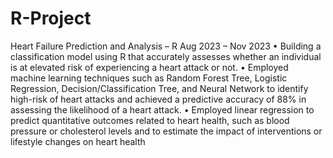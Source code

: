 # R-Project
Heart Failure Prediction and Analysis – R Aug 2023 – Nov 2023 
• Building a classification model using R that accurately assesses whether an individual is at elevated risk of experiencing a
heart attack or not.
• Employed machine learning techniques such as Random Forest Tree, Logistic Regression, Decision/Classification Tree, and 
Neural Network to identify high-risk of heart attacks and achieved a predictive accuracy of 88% in assessing the likelihood 
of a heart attack.
• Employed linear regression to predict quantitative outcomes related to heart health, such as blood pressure or cholesterol 
levels and to estimate the impact of interventions or lifestyle changes on heart health
